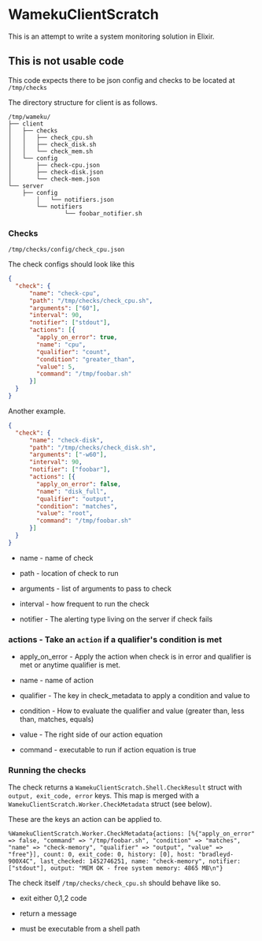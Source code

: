# WamekuClientScratch

This is an attempt to write a system monitoring solution in Elixir.


## This is not usable code

This code expects there to be json config and checks to be located at `/tmp/checks`

The directory structure for client is as follows.

```
/tmp/wameku/
├── client
│   ├── checks
│   │   ├── check_cpu.sh
│   │   ├── check_disk.sh
│   │   └── check_mem.sh
│   └── config
│       ├── check-cpu.json
│       ├── check-disk.json
│       └── check-mem.json
└── server
    ├── config
        │   └── notifiers.json
	    └── notifiers
	            └── foobar_notifier.sh
```

### Checks

`/tmp/checks/config/check_cpu.json`

The check configs should look like this

```json
{
  "check": {
      "name": "check-cpu",
      "path": "/tmp/checks/check_cpu.sh",
      "arguments": ["60"],
      "interval": 90,
      "notifier": ["stdout"],
      "actions": [{
        "apply_on_error": true,
        "name": "cpu",
        "qualifier": "count",
        "condition": "greater_than",
        "value": 5,
        "command": "/tmp/foobar.sh"
      }]
  }
}
```

Another example.

```json
{
  "check": {
      "name": "check-disk",
      "path": "/tmp/checks/check_disk.sh",
      "arguments": ["-w60"],
      "interval": 90,
      "notifier": ["foobar"],
      "actions": [{
        "apply_on_error": false,
        "name": "disk_full",
        "qualifier": "output",
        "condition": "matches",
        "value": "root",
        "command": "/tmp/foobar.sh"
      }]
  }
}
```

* name - name of check

* path - location of check to run

* arguments - list of arguments to pass to check

* interval - how frequent to run the check

* notifier - The alerting type living on the server if check fails

### actions - Take an `action` if a qualifier's condition is met

* apply_on_error - Apply the action when check is in error and qualifier is met or anytime qualifier is met.
* name - name of action

* qualifier - The key in check_metadata to apply a condition and value to

* condition - How to evaluate the qualifier and value (greater than, less than, matches, equals)

* value - The right side of our action equation

* command - executable to run if action equation is true

### Running the checks

The check returns a `WamekuClientScratch.Shell.CheckResult` struct with `output, exit_code, error` keys.
This map is merged with a `WamekuClientScratch.Worker.CheckMetadata` struct (see below).

These are the keys an action can be applied to.

```
%WamekuClientScratch.Worker.CheckMetadata{actions: [%{"apply_on_error" => false, "command" => "/tmp/foobar.sh", "condition" => "matches", "name" => "check-memory", "qualifier" => "output", "value" => "free"}], count: 0, exit_code: 0, history: [0], host: "bradleyd-900X4C", last_checked: 1452746251, name: "check-memory", notifier: ["stdout"], output: "MEM OK - free system memory: 4865 MB\n"}
```

The check itself `/tmp/checks/check_cpu.sh` should behave like so.

* exit either 0,1,2 code

* return a message

* must be executable from a shell path
